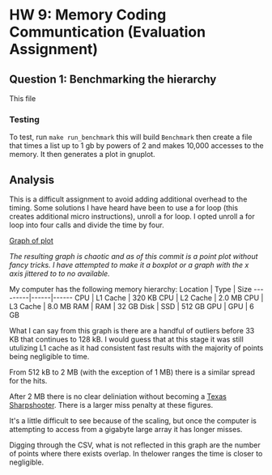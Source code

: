 # HW 9: Memory Coding Communtication (Evaluation Assignment)

## Question 1: Benchmarking the hierarchy 

This file

### Testing

To test, run `make run_benchmark` this will build `Benchmark` then create a file that times a list up to 1 gb by powers of 2 and makes 10,000 accesses to the memory. It then generates a plot in gnuplot.

## Analysis

This is a difficult assignment to avoid adding additional overhead to the timing. Some solutions I have heard have been to use a for loop (this creates additional micro instructions), unroll a for loop. I opted unroll a for loop into four calls and divide the time by four. 

[Graph of plot](plot.png)

*The resulting graph is chaotic and as of this commit is a point plot without fancy tricks. I have attempted to make it a boxplot or a graph with the x axis jittered to to no available.* 

My computer has the following memory hierarchy:
Location | Type | Size
---------|------|------
CPU | L1 Cache | 320 KB
CPU | L2 Cache | 2.0 MB
CPU | L3 Cache | 8.0 MB
RAM | RAM | 32 GB
Disk | SSD | 512 GB 
GPU | GPU | 6 GB


What I can say from this graph is there are a handful of outliers before 33 KB that continues to 128 kB. I would guess that at this stage it was still utulizing L1 cache as it had consistent fast results with the majority of points being negligible to time. 

From 512 kB to 2 MB (with the exception of 1 MB) there is a similar spread for the hits. 

After 2 MB there is no clear deliniation without becoming a [Texas Sharpshooter](https://en.wikipedia.org/wiki/Texas_sharpshooter_fallacy). There is a larger miss penalty at these figures. 

It's a little difficult to see because of the scaling, but once the computer is attempting to access from a gigabyte large array it has longer misses. 


Digging through the CSV, what is not reflected in this graph are the number of points where there exists overlap. In thelower ranges the time is closer to negligible. 
